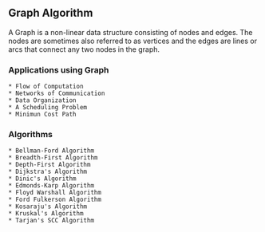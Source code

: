 ## Graph Algorithm

A Graph is a non-linear data structure consisting of nodes and edges. The nodes are sometimes also referred to as vertices and the edges are lines or arcs that connect any two nodes in the graph.

### Applications using Graph

    * Flow of Computation
    * Networks of Communication
    * Data Organization
    * A Scheduling Problem
    * Minimun Cost Path

### Algorithms

    * Bellman-Ford Algorithm
    * Breadth-First Algorithm
    * Depth-First Algorithm
    * Dijkstra's Algorithm
    * Dinic's Algorithm
    * Edmonds-Karp Algorithm
    * Floyd Warshall Algorithm
    * Ford Fulkerson Algorithm
    * Kosaraju's Algorithm
    * Kruskal's Algorithm
    * Tarjan's SCC Algorithm

